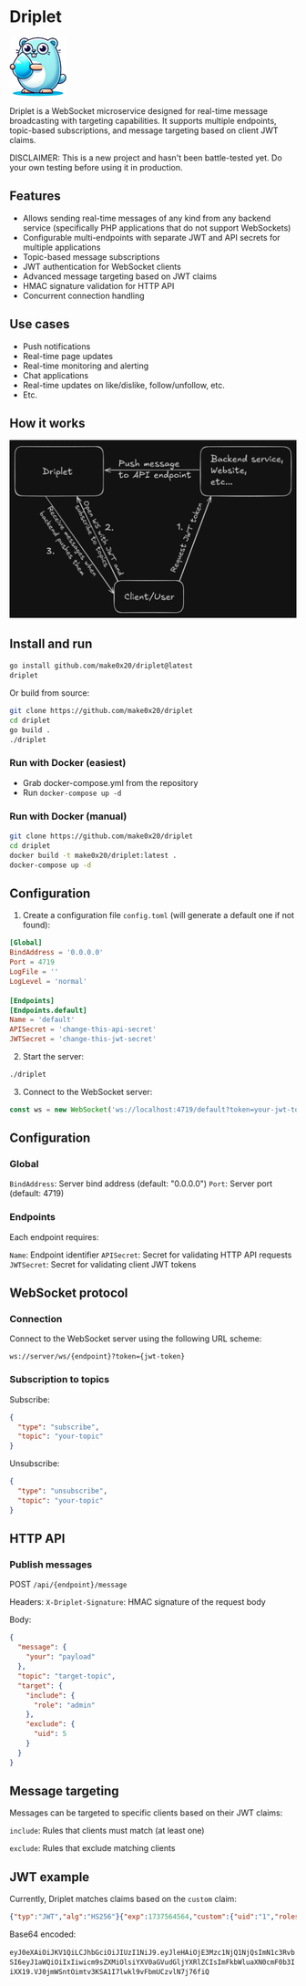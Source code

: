 # Driplet

![Driplet](assets/logo.png)

Driplet is a WebSocket microservice designed for real-time message broadcasting with targeting capabilities. It supports multiple endpoints, topic-based subscriptions, and message targeting based on client JWT claims.

DISCLAIMER: This is a new project and hasn't been battle-tested yet. Do your own testing before using it in production.

## Features

- Allows sending real-time messages of any kind from any backend service (specifically PHP applications that do not support WebSockets)
- Configurable multi-endpoints with separate JWT and API secrets for multiple applications
- Topic-based message subscriptions
- JWT authentication for WebSocket clients
- Advanced message targeting based on JWT claims
- HMAC signature validation for HTTP API
- Concurrent connection handling

## Use cases

- Push notifications
- Real-time page updates
- Real-time monitoring and alerting
- Chat applications
- Real-time updates on like/dislike, follow/unfollow, etc.
- Etc.

## How it works

![Driplet](assets/driplet.png)

## Install and run

```bash
go install github.com/make0x20/driplet@latest
driplet
```

Or build from source:

```bash
git clone https://github.com/make0x20/driplet
cd driplet
go build .
./driplet
```

### Run with Docker (easiest)

- Grab docker-compose.yml from the repository
- Run `docker-compose up -d`

### Run with Docker (manual)

```bash
git clone https://github.com/make0x20/driplet
cd driplet
docker build -t make0x20/driplet:latest .
docker-compose up -d
```

## Configuration

1. Create a configuration file `config.toml` (will generate a default one if not found):

```toml
[Global]
BindAddress = '0.0.0.0'
Port = 4719
LogFile = ''
LogLevel = 'normal'

[Endpoints]
[Endpoints.default]
Name = 'default'
APISecret = 'change-this-api-secret'
JWTSecret = 'change-this-jwt-secret'
```

2. Start the server:

```bash
./driplet
```

3. Connect to the WebSocket server:

```javascript
const ws = new WebSocket('ws://localhost:4719/default?token=your-jwt-token');
```

## Configuration

### Global

`BindAddress`: Server bind address (default: "0.0.0.0")
`Port`: Server port (default: 4719)

### Endpoints

Each endpoint requires:

`Name`: Endpoint identifier
`APISecret`: Secret for validating HTTP API requests
`JWTSecret`: Secret for validating client JWT tokens

## WebSocket protocol

### Connection

Connect to the WebSocket server using the following URL scheme:

```
ws://server/ws/{endpoint}?token={jwt-token}
```

### Subscription to topics

Subscribe:

```json
{
  "type": "subscribe",
  "topic": "your-topic"
}
```

Unsubscribe:

```json
{
  "type": "unsubscribe",
  "topic": "your-topic"
}
```

## HTTP API

### Publish messages

POST `/api/{endpoint}/message`

Headers:
`X-Driplet-Signature`: HMAC signature of the request body

Body:

```json
{
  "message": {
    "your": "payload"
  },
  "topic": "target-topic",
  "target": {
    "include": {
      "role": "admin"
    },
    "exclude": {
      "uid": 5
    }
  }
}
```

## Message targeting

Messages can be targeted to specific clients based on their JWT claims:

`include`: Rules that clients must match (at least one)

`exclude`: Rules that exclude matching clients

## JWT example

Currently, Driplet matches claims based on the `custom` claim:

```json
{"typ":"JWT","alg":"HS256"}{"exp":1737564564,"custom":{"uid":"1","roles":["authenticated","administrator"]}}
```

Base64 encoded:

`eyJ0eXAiOiJKV1QiLCJhbGciOiJIUzI1NiJ9.eyJleHAiOjE3Mzc1NjQ1NjQsImN1c3RvbSI6eyJ1aWQiOiIxIiwicm9sZXMiOlsiYXV0aGVudGljYXRlZCIsImFkbWluaXN0cmF0b3IiXX19.VJ0jmWSntOimtv3KSA1I7lwkl9vFbmUCzvlN7j76fiQ`

